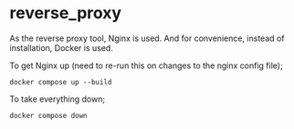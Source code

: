 # reverse_proxy

As the reverse proxy tool, Nginx is used. And for convenience, instead of installation, Docker is used.

To get Nginx up (need to re-run this on changes to the nginx config file);

`docker compose up --build`

To take everything down;

`docker compose down`
